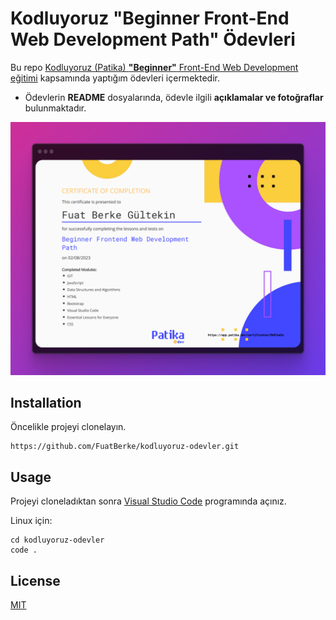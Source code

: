 # Kodluyoruz "Beginner Front-End Web Development Path" Ödevleri

Bu repo [Kodluyoruz (Patika) **"Beginner"** Front-End Web Development eğitimi](https://academy.patika.dev/paths/baslangic-seviye-frontend-web-development-patikasi) kapsamında yaptığım ödevleri içermektedir.

- Ödevlerin **README** dosyalarında, ödevle ilgili **açıklamalar ve fotoğraflar** bulunmaktadır. 

![](bcertificate.png)


## Installation
Öncelikle projeyi clonelayın.

```
https://github.com/FuatBerke/kodluyoruz-odevler.git
```

## Usage

Projeyi cloneladıktan sonra [Visual Studio Code](https://code.visualstudio.com/) programında açınız.

Linux için:

```
cd kodluyoruz-odevler
code .
```

## License

[MIT](https://choosealicense.com/licenses/mit/)
